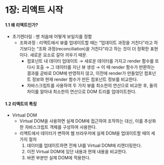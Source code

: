 # 1장: 리액트 시작

#### 1.1 왜 리액트인가?

* 초기렌더링 : 맨 처음에 어떻게 보일지를 정함
  * 조화과정 : 리액트에서 뷰를 업데이트할 때는 “업데이트 과정을 거친다"라고 하기보다는 “조화 과정(reconciliation)을 거친다"라고 하는 것이 더 정확한 표현이다. 새로운 요소로 갈아 끼우기 때문.
    * 컴포넌트 내 데이터 업데이트 → 새로운 데이터를 가지고 render 함수를 또 다시 호출 → 그 데이터를 지닌 뷰 생성 → 이 때 render 함수가 반환하는 결과를 곧바로 DOM에 반영하지 않고, 이전에 render가 만들었던 컴포넌트 정보와 현재 render 함수가 만든 컴포넌트 정보를 비교한다.
    * 자바스크립트를 사용하여 두 가지 뷰를 최소한의 연산으로 비교한 후, 둘의 차이를 알아내 최소한의 연산으로 DOM 트리를 업데이트한다.

#### 1.2 리액트의 특징

* Virtual DOM
  * Virtual DOM을 사용하면 실제 DOM에 접근하여 조작하는 대신, 이를 추상화한 자바스크립트 객체를 구성하여 사용한다.
  * 리액트에서 데이터가 변하여 웹 브라우저에 실제 DOM을 업데이트할 때의 세 가지 절차
    1. 데이터를 업데이트하면 전체 UI를 Virtual DOM에 리렌더링한다.
    2. 이전 Virtual DOM에 있던 내용과 현재 내용을 비교한다.
    3. 바뀐 부분만 실제 DOM에 적용한다.
